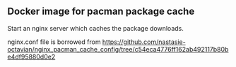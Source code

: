 ## Docker image for pacman package cache

Start an nginx server which caches the package downloads. 

nginx.conf file is borrowed from https://github.com/nastasie-octavian/nginx_pacman_cache_config/tree/c54eca4776ff162ab492117b80be4df95880d0e2